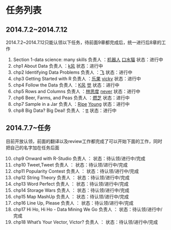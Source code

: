 ﻿# 任务列表

## 2014.7.2~2014.7.12

2014.7.2~2014.7.12只能认领以下任务，待前面9章都完成后，统一进行后8章的工作

1. Section 1-data science: many skills 负责人 ：[机器人]() [口水猫]()  状态：进行中
2. chp1 About Data 负责人 ：[k风]() []()  状态：进行中
3. chp2 Identifying Data Problems 负责人 ：[飞]() []()  状态：进行中
4. chp3 Getting Started with R 负责人 ：[乐果]() [vicky]()  状态：进行中
5. chp4 Follow the Data 负责人 ：[K风]() [觉]()  状态：进行中
6. chp5 Rows and Columns 负责人 ：[林思度]() [never]()  状态：进行中
7. chp6 Beer, Farms, and Peas 负责人 ：[燃芝]() []()  状态：进行中
8. chp7 Sample in a Jar 负责人 ：[Ripe]() [Young]()  状态：进行中
9. chp8 Big Data? Big Deal! 负责人 ：[tt]() []()  状态：进行中

## 2014.7.7~任务

目前开放认领，前面的翻译以及review工作都完成了可以开始下面的工作，同时把自己的名字加在任务后面

10. chp9 Onward with R-Studio 负责人 ：[]() []()  状态：待认领/进行中/完成
11. chp10 Tweet,Tweet 负责人 ：[]() []()  状态：待认领/进行中/完成
12. chp11 Popularity Contest 负责人 ：[]() []()  状态：待认领/进行中/完成
13. chp12 String Theory 负责人 ：[]() []()  状态：待认领/进行中/完成
14. chp13 Word Perfect 负责人 ：[]() []()  状态：待认领/进行中/完成
15. chp14 Storage Wars 负责人 ：[]() []()  状态：待认领/进行中/完成
16. chp15 Map MashUp 负责人 ：[]() []()  状态：待认领/进行中/完成
17. chp16 Line Up, Please 负责人 ：[]() []()  状态：待认领/进行中/完成
18. chp17 Hi Ho, Hi Ho - Data Mining We Go 负责人 ：[]() []()  状态：待认领/进行中/完成
19. chp18 What’s Your Vector, Victor? 负责人 ：[]() []()  状态：待认领/进行中/完成
